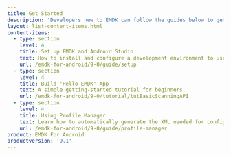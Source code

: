 ```yaml
---
title: Get Started
description: 'Developers new to EMDK can follow the guides below to get their development environment set up and begin to understand the foundations of EMDK for Android.'
layout: list-content-items.html
content-items:
  - type: section
    level: 4
    title: Set up EMDK and Android Studio
    text: How to install and configure a development environment to use EMDK tools.
    url: /emdk-for-android/9-0/guide/setup
  - type: section
    level: 4
    title: Build 'Hello EMDK' App
    text: A simple getting-started tutorial for beginners.
    url: /emdk-for-android/9-0/tutorial/tutBasicScanningAPI
  - type: section
    level: 4
    title: Using Profile Manager
    text: Learn how to automatically generate the XML needed for configuring Zebra devices.
    url: /emdk-for-android/9-0/guide/profile-manager
product: EMDK For Android
productversion: '9.1'
---
```

           

<!--  10/1/18- removed; obsolete

  - type: section
    level: 4
    title: Configuring a Device
    text: Check one or more target devices for full support of EMDK features.
    url: /emdk-for-android/9-0/guide/setupDevice

 -->













